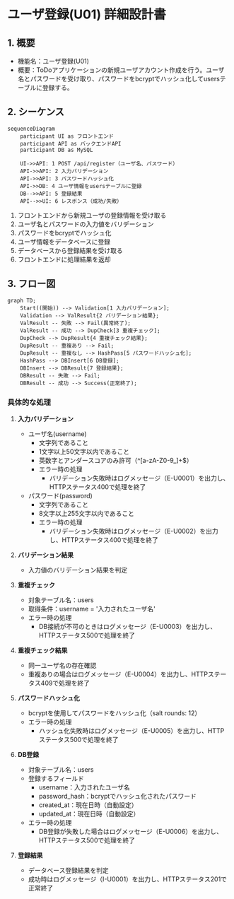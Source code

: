 # ユーザ登録(U01) 詳細設計書

## 1. 概要
- 機能名：ユーザ登録(U01)
- 概要：ToDoアプリケーションの新規ユーザアカウント作成を行う。ユーザ名とパスワードを受け取り、パスワードをbcryptでハッシュ化してusersテーブルに登録する。

## 2. シーケンス
```mermaid
sequenceDiagram
    participant UI as フロントエンド
    participant API as バックエンドAPI
    participant DB as MySQL

    UI->>API: 1 POST /api/register（ユーザ名、パスワード）
    API->>API: 2 入力バリデーション
    API->>API: 3 パスワードハッシュ化
    API->>DB: 4 ユーザ情報をusersテーブルに登録
    DB-->>API: 5 登録結果
    API-->>UI: 6 レスポンス（成功/失敗）
```

1. フロントエンドから新規ユーザの登録情報を受け取る
2. ユーザ名とパスワードの入力値をバリデーション
3. パスワードをbcryptでハッシュ化
4. ユーザ情報をデータベースに登録
5. データベースから登録結果を受け取る
6. フロントエンドに処理結果を返却

## 3. フロー図
```mermaid
graph TD;
    Start((開始)) --> Validation[1 入力バリデーション];
    Validation --> ValResult{2 バリデーション結果};
    ValResult -- 失敗 --> Fail(異常終了);
    ValResult -- 成功 --> DupCheck[3 重複チェック];
    DupCheck --> DupResult{4 重複チェック結果};
    DupResult -- 重複あり --> Fail;
    DupResult -- 重複なし --> HashPass[5 パスワードハッシュ化];
    HashPass --> DBInsert[6 DB登録];
    DBInsert --> DBResult{7 登録結果};
    DBResult -- 失敗 --> Fail;
    DBResult -- 成功 --> Success(正常終了);
```

### 具体的な処理
1. **入力バリデーション**
    - ユーザ名(username)
        - 文字列であること
        - 1文字以上50文字以内であること
        - 英数字とアンダースコアのみ許可（^[a-zA-Z0-9_]+$）
        - エラー時の処理
            - バリデーション失敗時はログメッセージ（E-U0001）を出力し、HTTPステータス400で処理を終了
    - パスワード(password)
        - 文字列であること
        - 8文字以上255文字以内であること
        - エラー時の処理
            - バリデーション失敗時はログメッセージ（E-U0002）を出力し、HTTPステータス400で処理を終了

2. **バリデーション結果**
    - 入力値のバリデーション結果を判定

3. **重複チェック**
    - 対象テーブル名：users
    - 取得条件：username = '入力されたユーザ名'
    - エラー時の処理
        - DB接続が不可のときはログメッセージ（E-U0003）を出力し、HTTPステータス500で処理を終了

4. **重複チェック結果**
    - 同一ユーザ名の存在確認
    - 重複ありの場合はログメッセージ（E-U0004）を出力し、HTTPステータス409で処理を終了

5. **パスワードハッシュ化**
    - bcryptを使用してパスワードをハッシュ化（salt rounds: 12）
    - エラー時の処理
        - ハッシュ化失敗時はログメッセージ（E-U0005）を出力し、HTTPステータス500で処理を終了

6. **DB登録**
    - 対象テーブル名：users
    - 登録するフィールド
        - username：入力されたユーザ名
        - password_hash：bcryptでハッシュ化されたパスワード
        - created_at：現在日時（自動設定）
        - updated_at：現在日時（自動設定）
    - エラー時の処理
        - DB登録が失敗した場合はログメッセージ（E-U0006）を出力し、HTTPステータス500で処理を終了

7. **登録結果**
    - データベース登録結果を判定
    - 成功時はログメッセージ（I-U0001）を出力し、HTTPステータス201で正常終了